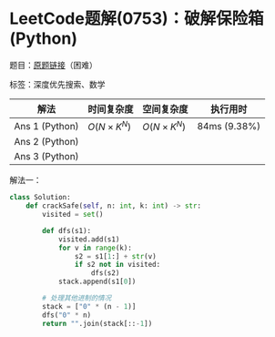 # LeetCode题解(0753)：破解保险箱(Python)

题目：[原题链接](https://leetcode-cn.com/problems/cracking-the-safe/)（困难）

标签：深度优先搜索、数学

| 解法           | 时间复杂度 | 空间复杂度 | 执行用时     |
| -------------- | ---------- | ---------- | ------------ |
| Ans 1 (Python) | $O(N×K^N)$ | $O(N×K^N)$ | 84ms (9.38%) |
| Ans 2 (Python) |            |            |              |
| Ans 3 (Python) |            |            |              |

解法一：

```python
class Solution:
    def crackSafe(self, n: int, k: int) -> str:
        visited = set()

        def dfs(s1):
            visited.add(s1)
            for v in range(k):
                s2 = s1[1:] + str(v)
                if s2 not in visited:
                    dfs(s2)
            stack.append(s1[0])

        # 处理其他进制的情况
        stack = ["0" * (n - 1)]
        dfs("0" * n)
        return "".join(stack[::-1])
```


